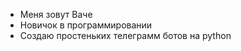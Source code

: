 - Меня зовут Ваче
- Новичок в программировании
- Создаю простеньких телеграмм ботов на python

<!---
VachOgan221/VachOgan221 is a ✨ special ✨ repository because its `README.md` (this file) appears on your GitHub profile.
You can click the Preview link to take a look at your changes.
--->

